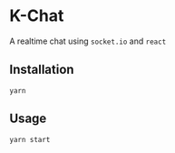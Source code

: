 
# K-Chat

A realtime chat using `socket.io` and `react`

## Installation
```
yarn
```

## Usage

```
yarn start
```
